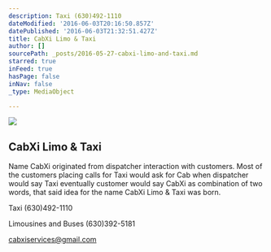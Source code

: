 ```yaml
---
description: Taxi (630)492-1110
dateModified: '2016-06-03T20:16:50.857Z'
datePublished: '2016-06-03T21:32:51.427Z'
title: CabXi Limo & Taxi
author: []
sourcePath: _posts/2016-05-27-cabxi-limo-and-taxi.md
starred: true
inFeed: true
hasPage: false
inNav: false
_type: MediaObject

---
```

<article style=""><img src="https://s3-us-west-2.amazonaws.com/the-grid-img/p/623bae7a271b4f490763b172e9ee763fb34df742.png" /><h1>CabXi Limo &amp; Taxi</h1><p>Name CabXi originated from dispatcher interaction with customers. Most of the customers placing calls for Taxi would ask for Cab when dispatcher would say Taxi eventually customer would say CabXi as combination of two words, that said idea for the name CabXi Limo &amp; Taxi was born.</p></article>

Taxi (630)492-1110

Limousines and Buses (630)392-5181

cabxiservices@gmail.com